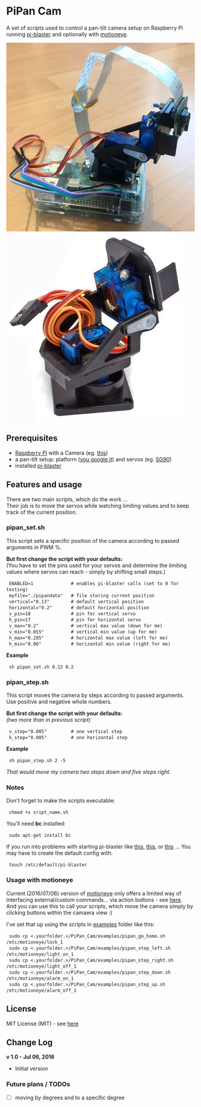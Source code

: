 PiPan Cam
=========

A set of scripts used to control a pan-tilt camera setup on Raspberry Pi running [pi-blaster](https://github.com/sarfata/pi-blaster/) and optionally with [motioneye](https://github.com/ccrisan/motioneye).

![Setup example 1](/setup_example1.jpg)
![Setup example 2](/setup_example2.jpg)


## Prerequisites
 - [Raspberry Pi](https://www.raspberrypi.org/products/) with a Camera (eg. [this](https://www.raspberrypi.org/products/camera-module-v2/))
 - a pan-tilt setup: platform ([you google it](https://www.google.com/search?q=Pan%2FTilt+Camera+Platform)) and servos (eg. [SG90](https://www.google.com/search?q=SG90+servo))
 - installed [pi-blaster](https://github.com/sarfata/pi-blaster/)

## Features and usage
There are two main scripts, which do the work ...
<br/>Their job is to move the servos while watching limiting values and to keep track of the current position.

### pipan_set.sh
This script sets a specific position of the camera according to passed arguments in PWM %.

**But first change the script with your defaults:**
<br/>(You have to set the pins used for your servos and determine the limiting values where servos can reach - simply by shifting small steps.)

     ENABLED=1              # enables pi-blaster calls (set to 0 for testing)
     myfile="./pipandata"   # file storing current position
     vertical="0.13"        # default vertical position
     horizontal="0.2"       # default horizontal position
     v_pin=18               # pin for vertical servo
     h_pin=17               # pin for horizontal servo
     v_max="0.2"            # vertical max value (down for me)
     v_min="0.055"          # vertical min value (up for me)
     h_max="0.285"          # horizontal max value (left for me)
     h_min="0.06"           # horizontal min value (right for me)

**Example**

     sh pipan_set.sh 0.12 0.2

### pipan_step.sh
This script moves the camera by steps according to passed arguments.
<br/>Use positive and negative whole numbers.

**But first change the script with your defaults:**
<br/>*(two more than in previous script)*

     v_step="0.005"         # one vertical step
     h_step="0.005"         # one horizontal step

**Example**

     sh pipan_step.sh 2 -5 

*That would move my camera two steps down and five steps right.*

### Notes
Don't forget to make the scripts executable:

     chmod +x sript_name.sh

You'll need **bc** installed:

     sudo apt-get install bc

If you run into problems with starting pi-blaster like [this](https://github.com/sarfata/pi-blaster/issues/68), [this](https://github.com/sarfata/pi-blaster/issues/72), or [this](https://github.com/sarfata/pi-blaster/issues/71) ... You may have to create the default config with:

     touch /etc/default/pi-blaster

### Usage with motioneye
Current (2016/07/06) version of [motioneye](https://github.com/ccrisan/motioneye) only offers a limited way of interfacing external/custom commands... via action buttons - see [here](https://github.com/ccrisan/motioneye/wiki/Action-Buttons).
<br/>And you can use this to call your scripts, which move the camera simply by clicking buttons within the camaera view :)

I've set that up using the scripts in [examples](/examples/) folder like this:

     sudo cp <.yourfolder.>/PiPan_Cam/examples/pipan_go_home.sh /etc/motioneye/lock_1
     sudo cp <.yourfolder.>/PiPan_Cam/examples/pipan_step_left.sh /etc/motioneye/light_on_1
     sudo cp <.yourfolder.>/PiPan_Cam/examples/pipan_step_right.sh /etc/motioneye/light_off_1
     sudo cp <.yourfolder.>/PiPan_Cam/examples/pipan_step_down.sh /etc/motioneye/alarm_on_1
     sudo cp <.yourfolder.>/PiPan_Cam/examples/pipan_step_up.sh /etc/motioneye/alarm_off_1

## License
MIT License (MIT) - see [here](LICENSE.txt)

## Change Log
**v 1.0 - Jul 06, 2016**

* Initial version

### Future plans / TODOs

- [ ] moving by degrees and to a specific degree
 
